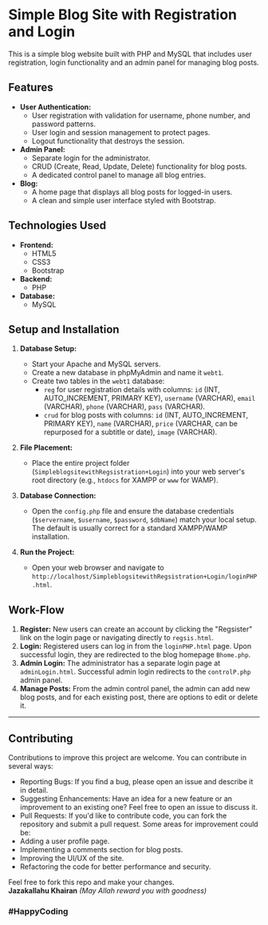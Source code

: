 # Simple Blog Site with Registration and Login

This is a simple blog website built with PHP and MySQL that includes user registration, login functionality and an admin panel for managing blog posts.

## Features

* **User Authentication:**
    * User registration with validation for username, phone number, and password patterns.
    * User login and session management to protect pages.
    * Logout functionality that destroys the session.
* **Admin Panel:**
    * Separate login for the administrator.
    * CRUD (Create, Read, Update, Delete) functionality for blog posts.
    * A dedicated control panel to manage all blog entries.
* **Blog:**
    * A home page that displays all blog posts for logged-in users.
    * A clean and simple user interface styled with Bootstrap.

## Technologies Used

* **Frontend:**
    * HTML5
    * CSS3
    * Bootstrap
* **Backend:**
    * PHP
* **Database:**
    * MySQL

## Setup and Installation

1.  **Database Setup:**
    * Start your Apache and MySQL servers.
    * Create a new database in phpMyAdmin and name it `webt1`.
    * Create two tables in the `webt1` database:
        * `reg` for user registration details with columns: `id` (INT, AUTO\_INCREMENT, PRIMARY KEY), `username` (VARCHAR), `email` (VARCHAR), `phone` (VARCHAR), `pass` (VARCHAR).
        * `crud` for blog posts with columns: `id` (INT, AUTO\_INCREMENT, PRIMARY KEY), `name` (VARCHAR), `price` (VARCHAR, can be repurposed for a subtitle or date), `image` (VARCHAR).

2.  **File Placement:**
    * Place the entire project folder (`SimpleblogsitewithRegsistration+Login`) into your web server's root directory (e.g., `htdocs` for XAMPP or `www` for WAMP).

3.  **Database Connection:**
    * Open the `config.php` file and ensure the database credentials (`$servername`, `$username`, `$password`, `$dbName`) match your local setup. The default is usually correct for a standard XAMPP/WAMP installation.

4.  **Run the Project:**
    * Open your web browser and navigate to `http://localhost/SimpleblogsitewithRegsistration+Login/loginPHP.html`.

## Work-Flow

1.  **Register:** New users can create an account by clicking the "Regsister" link on the login page or navigating directly to `regsis.html`.
2.  **Login:** Registered users can log in from the `loginPHP.html` page. Upon successful login, they are redirected to the blog homepage `Bhome.php`.
3.  **Admin Login:** The administrator has a separate login page at `adminLogin.html`. Successful admin login redirects to the `controlP.php` admin panel.
4.  **Manage Posts:** From the admin control panel, the admin can add new blog posts, and for each existing post, there are options to edit or delete it.

---

## Contributing

Contributions to improve this project are welcome. You can contribute in several ways:

- Reporting Bugs: If you find a bug, please open an issue and describe it in detail.
- Suggesting Enhancements: Have an idea for a new feature or an improvement to an existing one? Feel free to open an issue to discuss it.
- Pull Requests: If you'd like to contribute code, you can fork the repository and submit a pull request. Some areas for improvement could be:
- Adding a user profile page.
- Implementing a comments section for blog posts.
- Improving the UI/UX of the site.
- Refactoring the code for better performance and security.

Feel free to fork this repo and make your changes. <br>
**Jazakallahu Khairan** *(May Allah reward you with goodness)*





### #HappyCoding
